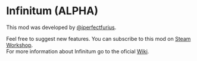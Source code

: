 # Infinitum (ALPHA)


This mod was developed by [@iperfectfurius](https://github.com/iperfectfurius).

Feel free to suggest new features.
You can subscribe to this mod on [Steam Workshop](https://steamcommunity.com/sharedfiles/filedetails/?id=2868142337).<br>
For more information about Infinitum go to the oficial [Wiki](https://github.com/iperfectfurius/Infinitum/wiki).
